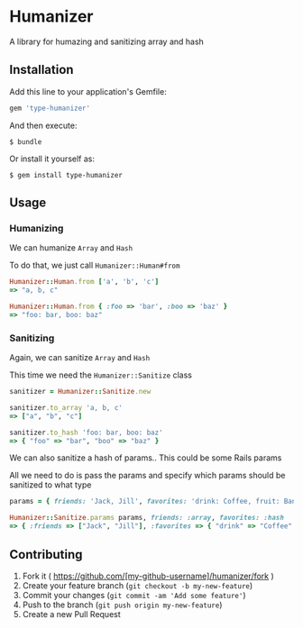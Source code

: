# Humanizer

A library for humazing and sanitizing array and hash

## Installation

Add this line to your application's Gemfile:

```ruby
gem 'type-humanizer'
```

And then execute:

    $ bundle

Or install it yourself as:

    $ gem install type-humanizer

## Usage

### Humanizing

We can humanize `Array` and `Hash`

To do that, we just call `Humanizer::Human#from`

```ruby
Humanizer::Human.from ['a', 'b', 'c']
=> "a, b, c"

Humanizer::Human.from { :foo => 'bar', :boo => 'baz' }
=> "foo: bar, boo: baz"
```

### Sanitizing
Again, we can sanitize `Array` and `Hash`

This time we need the `Humanizer::Sanitize` class
```ruby
sanitizer = Humanizer::Sanitize.new

sanitizer.to_array 'a, b, c'
=> ["a", "b", "c"]

sanitizer.to_hash 'foo: bar, boo: baz'
=> { "foo" => "bar", "boo" => "baz" }
```
    
We can also sanitize a hash of params.. This could be some Rails params

All we need to do is pass the params and specify which params should be sanitized to what type

```ruby
params = { friends: 'Jack, Jill', favorites: 'drink: Coffee, fruit: Bananas' }

Humanizer::Sanitize.params params, friends: :array, favorites: :hash
=> { :friends => ["Jack", "Jill"], :favorites => { "drink" => "Coffee", "fruit" => "Banana" } }
```



## Contributing

1. Fork it ( https://github.com/[my-github-username]/humanizer/fork )
2. Create your feature branch (`git checkout -b my-new-feature`)
3. Commit your changes (`git commit -am 'Add some feature'`)
4. Push to the branch (`git push origin my-new-feature`)
5. Create a new Pull Request
    
